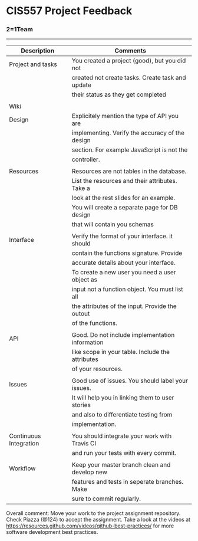 # CIS557 Project Feedback
### 2=1Team
---
| Description                                         |                 Comments                          |
| ----------------------------------------------------| ------------------------------------------------- |
| Project and tasks                                   | You created a project (good), but you did not     |
|                                                     | created not create tasks. Create  task and update |
|                                                     | their status as they get completed                |  
|                                                     |                                                   |
| Wiki                                                |                                                   |
|   Design                                            | Explicitely mention the type of API you are       |
|                                                     | implementing. Verify the accuracy of the design   | 
|                                                     | section. For example JavaScript is not the        |
|                                                     | controller.                                       |
|                                                     |                                                   |
|   Resources                                         | Resources are not tables in the database.         |     
|                                                     | List the resources and their attributes. Take a   |
|                                                     | look at the rest slides for an example.           |
|                                                     | You will create a separate page for DB design     |
|                                                     | that will contain you schemas                     |
|                                                     |                                                   |
|   Interface                                         | Verify the format of your interface. it should    |
|                                                     | contain the functions signature. Provide          |
|                                                     | accurate details about your interface.            |
|                                                     | To create a new user you need a user object as    |
|                                                     | input not a function object. You must list all    |
|                                                     | the attributes of the input. Provide the outout   |
|                                                     | of the functions.                                 |
|                                                     |                                                   |
|   API                                               | Good. Do not include implementation information   |
|                                                     | like scope in your table. Include the attributes  |
|                                                     |   of your resources.                              |
|                                                     |                                                   |
|   Issues                                            | Good use of issues. You should label your issues. |
|                                                     | It will help you in linking them to user stories  |
|                                                     | and also to differentiate testing from            |
|                                                     | implementation.                                   |
|                                                     |                                                   |
| Continuous Integration                              | You should integrate your work with Travis CI     |
|                                                     | and run your tests with every commit.             |
|                                                     |                                                   |
| Workflow                                            | Keep your master branch clean and develop new     |
|                                                     | features and tests in seperate branches. Make     |
|                                                     | sure to commit regularly.                         |

Overall comment: Move your work to the project assignment repository. Check Piazza (@124) to accept 
the assignment.
Take a look at the videos at https://resources.github.com/videos/github-best-practices/ for more
software development best practices.
